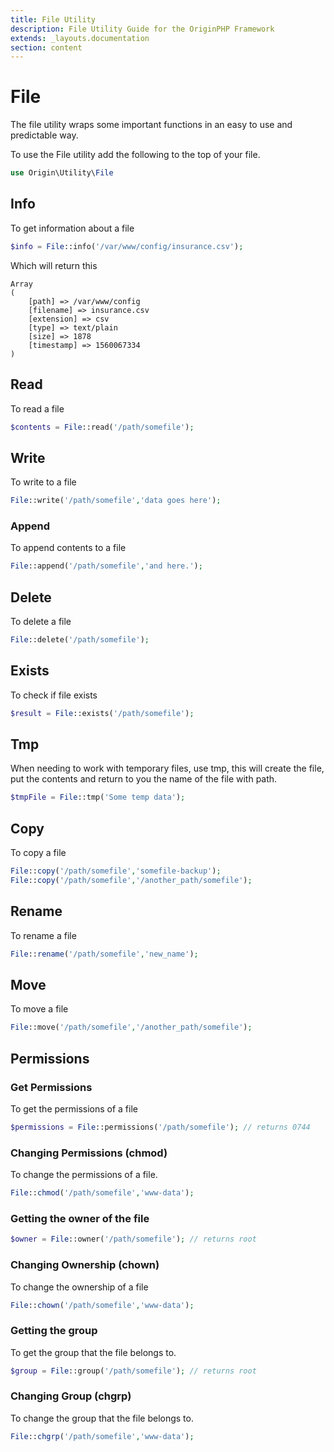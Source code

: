 ```yaml
---
title: File Utility
description: File Utility Guide for the OriginPHP Framework
extends: _layouts.documentation
section: content
---
```

# File

The file utility wraps some important functions in an easy to use and predictable way.

To use the File utility add the following to the top of your file.

```php
use Origin\Utility\File
```

## Info

To get information about a file

```php
$info = File::info('/var/www/config/insurance.csv');
```

Which will return this

```
Array
(
    [path] => /var/www/config
    [filename] => insurance.csv
    [extension] => csv
    [type] => text/plain
    [size] => 1878
    [timestamp] => 1560067334
)
```

## Read

To read a file

```php
$contents = File::read('/path/somefile');
```

## Write

To write to a file


```php
File::write('/path/somefile','data goes here');
```

### Append

To append contents to a file

```php
File::append('/path/somefile','and here.');
```

## Delete

To delete a file

```php
File::delete('/path/somefile');
```

## Exists

To check if file exists

```php
$result = File::exists('/path/somefile');
```

## Tmp

When needing to work with temporary files, use tmp, this will create the file, put the contents and return to you the name of the file with path.

```php
$tmpFile = File::tmp('Some temp data');
```

## Copy

To copy a file

```php
File::copy('/path/somefile','somefile-backup');
File::copy('/path/somefile','/another_path/somefile');
```

## Rename

To rename a file

```php
File::rename('/path/somefile','new_name');
```

## Move

To move a file

```php
File::move('/path/somefile','/another_path/somefile');
```

## Permissions

### Get Permissions

To get the permissions of a file

```php
$permissions = File::permissions('/path/somefile'); // returns 0744
```

### Changing Permissions (chmod)

To change the permissions of a file.

```php
File::chmod('/path/somefile','www-data');
```

### Getting the owner of the file

```php
$owner = File::owner('/path/somefile'); // returns root
```

### Changing Ownership (chown)

To change the ownership of a file

```php
File::chown('/path/somefile','www-data');
```

### Getting the group

To get the group that the file belongs to.

```php
$group = File::group('/path/somefile'); // returns root
```

### Changing Group (chgrp)

To change the group that the file belongs to.

```php
File::chgrp('/path/somefile','www-data');
```